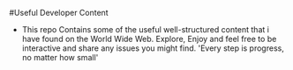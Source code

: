 #Useful Developer Content

- This repo Contains some of the useful well-structured content that i have found on the World Wide Web. Explore, Enjoy and feel free to be interactive and share any issues you might find. 'Every step is progress, no matter how small' 
